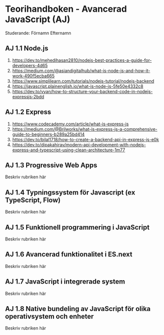 # Teorihandboken - Avancerad JavaScript (AJ)
Studerande: Förnamn Efternamn

## AJ 1.1 Node.js


1. https://dev.to/mehedihasan2810/nodejs-best-practices-a-guide-for-developers-4d65
2. https://medium.com/@asiandigitalhub/what-is-node-js-and-how-it-work-490f5ecba665
3. https://www.simplilearn.com/tutorials/nodejs-tutorial/nodejs-backend
4. https://javascript.plainenglish.io/what-is-node-js-5fe50e4332c8
5. https://dev.to/vyan/how-to-structure-your-backend-code-in-nodejs-expressjs-2bdd

## AJ 1.2 Express

1. https://www.codecademy.com/article/what-is-express-js
2. https://medium.com/@Brilworks/what-is-express-js-a-comprehensive-guide-to-beginners-b289a25bd414
3. https://dev.to/bilal1718/how-to-create-a-backend-api-in-express-js-e0k
4. https://dev.to/dipakahirav/modern-api-development-with-nodejs-express-and-typescript-using-clean-architecture-1m77

## AJ 1.3 Progressive Web Apps
Beskriv rubriken här

## AJ 1.4 Typningssystem för Javascript (ex TypeScript, Flow)
Beskriv rubriken här

## AJ 1.5 Funktionell programmering i JavaScript
Beskriv rubriken här

## AJ 1.6 Avancerad funktionalitet i ES.next
Beskriv rubriken här

## AJ 1.7 JavaScript i integrerade system
Beskriv rubriken här

## AJ 1.8 Native bundeling av JavaScript för olika operativsystem och enheter
Beskriv rubriken här

